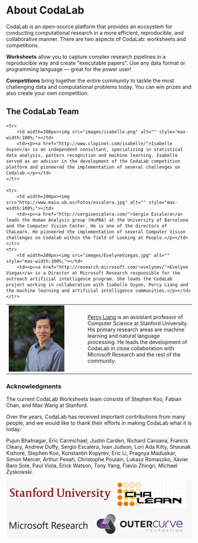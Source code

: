 # About CodaLab

CodaLab is an open-source platform that provides an ecosystem for conducting computational research in a more efficient, reproducible, and collaborative manner.  There are two aspects of CodaLab:
worksheets and competitions.

**Worksheets** allow you to capture complex research pipelines in a reproducible way and create "executable papers". Use any data format or programming language — great for the power user!

**Competitions** bring together the entire community to tackle the most challenging data and computational problems today. You can win prizes and also create your own competition.

## The CodaLab Team

<table>
    <tr>
        <td width=200px><img src="images/percy.jpeg" alt="" style="max-width:100%;"></td>
        <td><p><a href="http://cs.stanford.edu/%7Epliang/">Percy Liang</a> is an assistant professor of Computer Science at Stanford University. His primary research areas are machine learning and natural language processing.  He leads the development of CodaLab in close collaboration with Microsoft Research and the rest of the community.</p></td>
    </tr>

    <tr>
        <td width=200px><img src="images/isabelle.png" alt="" style="max-width:100%;"></td>
        <td><p><a href="http://www.clopinet.com/isabelle/">Isabelle Guyon</a> is an independent consultant, specializing in statistical data analysis, pattern recognition and machine learning. Isabelle served as an advisor in the development of the CodaLab competition platform and pioneered the implementation of several challenges on Codalab.</p></td>
    </tr>

    <tr>
        <td width=200px><img src="http://www.maia.ub.es/Fotos/escalera.jpg" alt="" style="max-width:100%;"></td>
        <td><p><a href="http://sergioescalera.com/">Sergio Escalera</a> leads the Human Analysis group (HuPBA) at the University of Barcelona and the Computer Vision Center. He is one of the directors of ChaLearn. He pioneered the implementation of several Computer Vision challenges on Codalab within the field of Looking at People.</p></td>
    </tr>
    <tr>
        <td width=200px><img src="images/EvelyneViegas.jpg" alt="" style="max-width:100%;"></td>
        <td><p><a href="http://research.microsoft.com/~evelynev/">Evelyne Viegas</a> is a Director at Microsoft Research responsible for the outreach artificial intelligence program. She leads the CodaLab project working in collaboration with Isabelle Guyon, Percy Liang and the machine learning and artificial intelligence communities.</p></td>
    </tr>
</table>

<p>

### Acknowledgments

The current CodaLab Worksheets team consists of Stephen Koo, Fabian Chan, and Max Wang at Stanford.

Over the years, CodaLab has received important contributions from many people, and we would like to thank their efforts in making CodaLab what it is today:

Pujun Bhatnagar, Eric Carmichael, Justin Carden, Richard Caruana, Francis Cleary, Andrew Duffy, Sergio Escalera, Ivan Judson, Lori Ada Kilty, Shaunak Kishore, Stephen Koo, Konstantin Kopyrev, Eric Li, Pragnya Maduskar, Simon Mercer, Arthur Pesah, Christophe Poulain, Lukasz Romaszko, Xavier Baro Sole, Paul Viola, Erick Watson, Tony Yang, Flavio Zhingri, Michael Zyskowski.

![](images/logo_collage.png)
